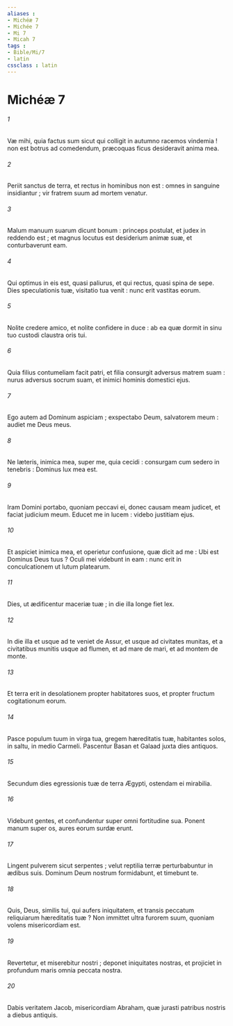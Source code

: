 ```yaml
---
aliases : 
- Michéæ 7
- Michée 7
- Mi 7
- Micah 7
tags : 
- Bible/Mi/7
- latin
cssclass : latin
---
```


# Michéæ 7

###### 1
Væ mihi, quia factus sum sicut qui colligit in autumno racemos vindemia ! non est botrus ad comedendum, præcoquas ficus desideravit anima mea.
###### 2
Periit sanctus de terra, et rectus in hominibus non est : omnes in sanguine insidiantur ; vir fratrem suum ad mortem venatur.
###### 3
Malum manuum suarum dicunt bonum : princeps postulat, et judex in reddendo est ; et magnus locutus est desiderium animæ suæ, et conturbaverunt eam.
###### 4
Qui optimus in eis est, quasi paliurus, et qui rectus, quasi spina de sepe. Dies speculationis tuæ, visitatio tua venit : nunc erit vastitas eorum.
###### 5
Nolite credere amico, et nolite confidere in duce : ab ea quæ dormit in sinu tuo custodi claustra oris tui.
###### 6
Quia filius contumeliam facit patri, et filia consurgit adversus matrem suam : nurus adversus socrum suam, et inimici hominis domestici ejus.
###### 7
Ego autem ad Dominum aspiciam ; exspectabo Deum, salvatorem meum : audiet me Deus meus.
###### 8
Ne læteris, inimica mea, super me, quia cecidi : consurgam cum sedero in tenebris : Dominus lux mea est.
###### 9
Iram Domini portabo, quoniam peccavi ei, donec causam meam judicet, et faciat judicium meum. Educet me in lucem : videbo justitiam ejus.
###### 10
Et aspiciet inimica mea, et operietur confusione, quæ dicit ad me : Ubi est Dominus Deus tuus ? Oculi mei videbunt in eam : nunc erit in conculcationem ut lutum platearum.
###### 11
Dies, ut ædificentur maceriæ tuæ ; in die illa longe fiet lex.
###### 12
In die illa et usque ad te veniet de Assur, et usque ad civitates munitas, et a civitatibus munitis usque ad flumen, et ad mare de mari, et ad montem de monte.
###### 13
Et terra erit in desolationem propter habitatores suos, et propter fructum cogitationum eorum.
###### 14
Pasce populum tuum in virga tua, gregem hæreditatis tuæ, habitantes solos, in saltu, in medio Carmeli. Pascentur Basan et Galaad juxta dies antiquos.
###### 15
Secundum dies egressionis tuæ de terra Ægypti, ostendam ei mirabilia.
###### 16
Videbunt gentes, et confundentur super omni fortitudine sua. Ponent manum super os, aures eorum surdæ erunt.
###### 17
Lingent pulverem sicut serpentes ; velut reptilia terræ perturbabuntur in ædibus suis. Dominum Deum nostrum formidabunt, et timebunt te.
###### 18
Quis, Deus, similis tui, qui aufers iniquitatem, et transis peccatum reliquiarum hæreditatis tuæ ? Non immittet ultra furorem suum, quoniam volens misericordiam est.
###### 19
Revertetur, et miserebitur nostri ; deponet iniquitates nostras, et projiciet in profundum maris omnia peccata nostra.
###### 20
Dabis veritatem Jacob, misericordiam Abraham, quæ jurasti patribus nostris a diebus antiquis.
